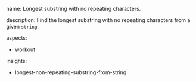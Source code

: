 name: Longest substring with no repeating characters.

description: Find the longest substring with no repeating characters from a given `string`.

aspects:
  - workout

insights:
  - longest-non-repeating-substring-from-string